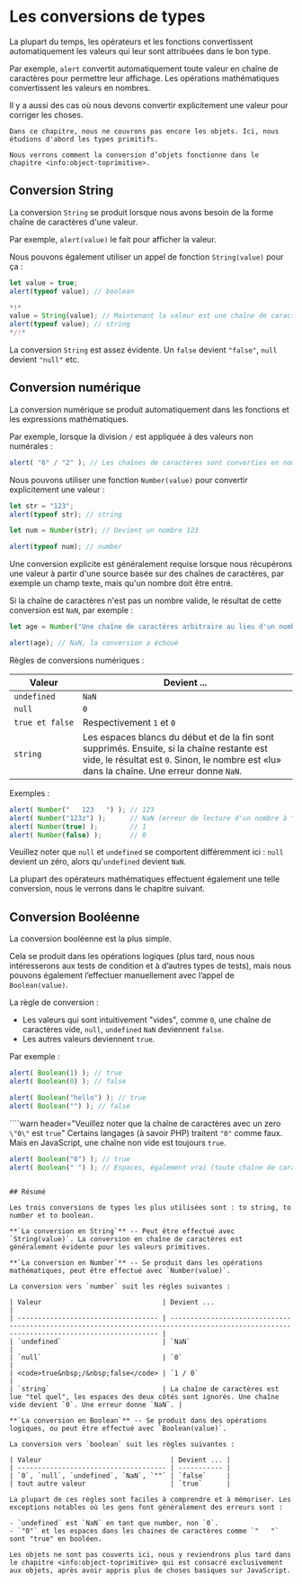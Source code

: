 # Les conversions de types

La plupart du temps, les opérateurs et les fonctions convertissent automatiquement les valeurs qui leur sont attribuées dans le bon type.

Par exemple, `alert` convertit automatiquement toute valeur en chaîne de caractères pour permettre leur affichage.
Les opérations mathématiques convertissent les valeurs en nombres.

Il y a aussi des cas où nous devons convertir explicitement une valeur pour corriger les choses.

```smart header="On ne parle pas encore des objets"
Dans ce chapitre, nous ne couvrons pas encore les objets. Ici, nous étudions d'abord les types primitifs.

Nous verrons comment la conversion d’objets fonctionne dans le chapitre <info:object-toprimitive>.
```

## Conversion String

La conversion `String` se produit lorsque nous avons besoin de la forme chaîne de caractères d'une valeur.

Par exemple, `alert(value)`  le fait pour afficher la valeur.

Nous pouvons également utiliser un appel de fonction `String(value)` pour ça :

```js run
let value = true;
alert(typeof value); // boolean

*!*
value = String(value); // Maintenant la valeur est une chaîne de caractères "true"
alert(typeof value); // string
*/!*
```

La conversion `String` est assez évidente. Un `false` devient `"false"`, `null` devient `"null"` etc.

## Conversion numérique

La conversion numérique se produit automatiquement dans les fonctions et les expressions mathématiques.

Par exemple, lorsque la division `/` est appliquée à des valeurs non numérales :

```js run
alert( "6" / "2" ); // Les chaînes de caractères sont converties en nombres, le résultat de cette opération vaut 3
```

Nous pouvons utiliser une fonction `Number(value)` pour convertir explicitement une valeur :

```js run
let str = "123";
alert(typeof str); // string

let num = Number(str); // Devient un nombre 123

alert(typeof num); // number
```

Une conversion explicite est généralement requise lorsque nous récupérons une valeur à partir d'une source basée sur des chaînes de caractères, par exemple un champ texte, mais qu'un nombre doit être entré.

Si la chaîne de caractères n'est pas un nombre valide, le résultat de cette conversion est `NaN`, par exemple :

```js run
let age = Number("Une chaîne de caractères arbitraire au lieu d'un nombre");

alert(age); // NaN, la conversion a échoué
```

Règles de conversions numériques :

| Valeur                               | Devient ...                                                                                                                                                                              |
| ------------------------------------ | ---------------------------------------------------------------------------------------------------------------------------------------------------------------------------------------- |
| `undefined`                          | `NaN`                                                                                                                                                                                    |
| `null`                               | `0`                                                                                                                                                                                      |
| <code>true&nbsp;et&nbsp;false</code> | Respectivement `1` et `0`                                                                                                                                                                |
| `string`                             | Les espaces blancs du début et de la fin sont supprimés. Ensuite, si la chaîne restante est vide, le résultat est `0`. Sinon, le nombre est «lu» dans la chaîne. Une erreur donne `NaN`. |

Exemples :

```js run
alert( Number("   123   ") ); // 123
alert( Number("123z") );      // NaN (erreur de lecture d'un nombre à "z")
alert( Number(true) );        // 1
alert( Number(false) );       // 0
```

Veuillez noter que `null` et `undefined` se comportent différemment ici : `null` devient un zéro, alors qu'`undefined` devient `NaN`.

La plupart des opérateurs mathématiques effectuent également une telle conversion, nous le verrons dans le chapitre suivant.

## Conversion Booléenne

La conversion booléenne est la plus simple.

Cela se produit dans les opérations logiques (plus tard, nous nous intéresserons aux tests de condition et à d’autres types de tests), mais nous pouvons également l’effectuer manuellement avec l’appel de `Boolean(value)`.

La règle de conversion :

- Les valeurs qui sont intuitivement "vides", comme `0`, une chaîne de caractères vide, `null`, `undefined` `NaN` deviennent `false`.
- Les autres valeurs deviennent `true`.

Par exemple :

```js run
alert( Boolean(1) ); // true
alert( Boolean(0) ); // false

alert( Boolean("hello") ); // true
alert( Boolean("") ); // false
```

````warn header="Veuillez noter que la chaîne de caractères avec un zero `\"0\"` est `true`"
Certains langages (à savoir PHP) traitent `"0"` comme faux. Mais en JavaScript, une chaîne non vide est toujours `true`.

```js run
alert( Boolean("0") ); // true
alert( Boolean(" ") ); // Espaces, également vrai (toute chaîne de caractères non vide est vraie)
```
````

## Résumé

Les trois conversions de types les plus utilisées sont : to string, to number et to boolean.

**`La conversion en String`** -- Peut être effectué avec `String(value)`. La conversion en chaîne de caractères est généralement évidente pour les valeurs primitives.

**`La conversion en Number`** -- Se produit dans les opérations mathématiques, peut être effectué avec `Number(value)`.

La conversion vers `number` suit les règles suivantes :

| Valeur                              | Devient ...                                                                                                                               |
| ----------------------------------- | ----------------------------------------------------------------------------------------------------------------------------------------- |
| `undefined`                         | `NaN`                                                                                                                                     |
| `null`                              | `0`                                                                                                                                       |
| <code>true&nbsp;/&nbsp;false</code> | `1 / 0`                                                                                                                                   |
| `string`                            | La chaîne de caractères est lue "tel quel", les espaces des deux côtés sont ignorés. Une chaîne vide devient `0`. Une erreur donne `NaN`. |

**`La conversion en Boolean`** -- Se produit dans des opérations logiques, ou peut être effectué avec `Boolean(value)`.

La conversion vers `boolean` suit les règles suivantes :

| Valeur                                | Devient ... |
| ------------------------------------- | ----------- |
| `0`, `null`, `undefined`, `NaN`, `""` | `false`     |
| tout autre valeur                     | `true`      |

La plupart de ces règles sont faciles à comprendre et à mémoriser. Les exceptions notables où les gens font généralement des erreurs sont :

- `undefined` est `NaN` en tant que number, non `0`.
- `"0"` et les espaces dans les chaines de caractères comme `"   "` sont "true" en booléen.

Les objets ne sont pas couverts ici, nous y reviendrons plus tard dans le chapitre <info:object-toprimitive> qui est consacré exclusivement aux objets, après avoir appris plus de choses basiques sur JavaScript.